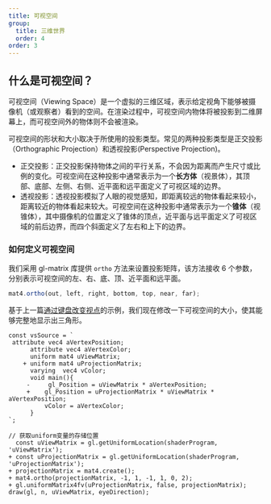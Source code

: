 ```yaml
---
title: 可视空间
group:
  title: 三维世界
  order: 4
order: 3
---
```


## 什么是可视空间？

可视空间（Viewing Space）是一个虚拟的三维区域，表示给定视角下能够被摄像机（或观察者）看到的空间。在渲染过程中，可视空间内物体将被投影到二维屏幕上，而可视空间外的物体则不会被渲染。

可视空间的形状和大小取决于所使用的投影类型。常见的两种投影类型是正交投影（Orthographic Projection）和透视投影(Perspective Projection)。

- 正交投影：正交投影保持物体之间的平行关系，不会因为距离而产生尺寸或比例的变化。可视空间在这种投影中通常表示为一个**长方体**（视景体），其顶部、底部、左侧、右侧、近平面和远平面定义了可视区域的边界。
- 透视投影：透视投影模拟了人眼的视觉感知，即距离较远的物体看起来较小，距离较近的物体看起来较大。可视空间在这种投影中通常表示为一个**锥体**（视锥体），其中摄像机的位置定义了锥体的顶点，近平面与远平面定义了可视区域的前后边界，而四个斜面定义了左右和上下的边界。

### 如何定义可视空间

我们采用 gl-matrix 库提供 `ortho` 方法来设置投影矩阵，该方法接收 6 个参数，分别表示可视空间的左、右、底、顶、近平面和远平面。

```ts
mat4.ortho(out, left, right, bottom, top, near, far);
```

基于上一篇[通过键盘改变视点](/playground/3d02)的示例，我们现在修改一下可视空间的大小，使其能够完整地显示出三角形。

```tsx | pure
const vsSource = `
 attribute vec4 aVertexPosition;
      attribute vec4 aVertexColor;
      uniform mat4 uViewMatrix;
    + uniform mat4 uProjectionMatrix;
      varying  vec4 vColor;
      void main(){
     -     gl_Position = uViewMatrix * aVertexPosition;
     +    gl_Position = uProjectionMatrix * uViewMatrix * aVertexPosition;
          vColor = aVertexColor;
      }
`;

// 获取uniform变量的存储位置
  const uViewMatrix = gl.getUniformLocation(shaderProgram, 'uViewMatrix');
+ const uProjectionMatrix = gl.getUniformLocation(shaderProgram, 'uProjectionMatrix');
+ projectionMatrix = mat4.create();
+ mat4.ortho(projectionMatrix, -1, 1, -1, 1, 0, 2);
+ gl.uniformMatrix4fv(uProjectionMatrix, false, projectionMatrix);
draw(gl, n, uViewMatrix, eyeDirection);
```
